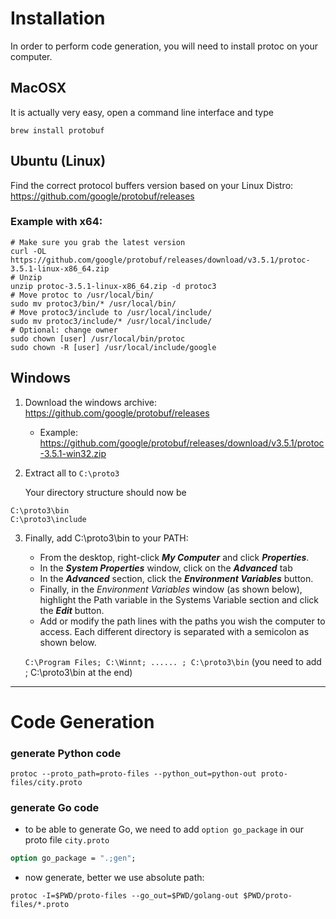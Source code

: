 # Installation
In order to perform code generation, you will need to install protoc  on your computer.

## MacOSX

It is actually very easy, open a command line interface and type 
```shell
brew install protobuf
```

## Ubuntu (Linux)

Find the correct protocol buffers version based on your Linux Distro: https://github.com/google/protobuf/releases

### Example with x64:
```shell
# Make sure you grab the latest version
curl -OL https://github.com/google/protobuf/releases/download/v3.5.1/protoc-3.5.1-linux-x86_64.zip
# Unzip
unzip protoc-3.5.1-linux-x86_64.zip -d protoc3
# Move protoc to /usr/local/bin/
sudo mv protoc3/bin/* /usr/local/bin/
# Move protoc3/include to /usr/local/include/
sudo mv protoc3/include/* /usr/local/include/
# Optional: change owner
sudo chown [user] /usr/local/bin/protoc
sudo chown -R [user] /usr/local/include/google
```

## Windows

1. Download the windows archive: https://github.com/google/protobuf/releases
   - Example: https://github.com/google/protobuf/releases/download/v3.5.1/protoc-3.5.1-win32.zip

2. Extract all to `C:\proto3`

    Your directory structure should now be
```shell
C:\proto3\bin
C:\proto3\include
```

3. Finally, add C:\proto3\bin to your PATH:

   - From the desktop, right-click **_My Computer_** and click **_Properties_**.
   - In the **_System Properties_** window, click on the **_Advanced_** tab
   - In the **_Advanced_** section, click the **_Environment Variables_** button.
   - Finally, in the _Environment Variables_ window (as shown below), highlight the Path variable in the Systems Variable section and click the **_Edit_** button. 
   - Add or modify the path lines with the paths you wish the computer to access. Each different directory is separated with a semicolon as shown below.
   
    `C:\Program Files; C:\Winnt; ...... ; C:\proto3\bin` (you need to add ; C:\proto3\bin  at the end)

---

# Code Generation

### generate Python code
```shell
protoc --proto_path=proto-files --python_out=python-out proto-files/city.proto
```
### generate Go code

- to be able to generate Go, we need to add `option go_package` in our proto file `city.proto`
```protobuf
option go_package = ".;gen";
```
- now generate, better we use absolute path:
```shell
protoc -I=$PWD/proto-files --go_out=$PWD/golang-out $PWD/proto-files/*.proto
```

